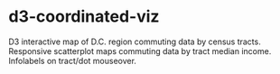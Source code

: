 # d3-coordinated-viz
D3 interactive map of D.C. region commuting data by census tracts. Responsive scatterplot maps commuting data by tract median income. Infolabels on tract/dot mouseover.
